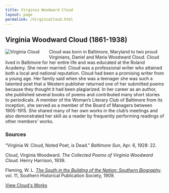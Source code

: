 ```yaml
---
title: Virginia Woodward Cloud
layout: page
permalink: /VirginiaCloud.html
---
```


## Virginia Woodward Cloud (1861-1938)
<div style="float: left;padding-right: 30px;padding-bottom: 15px;"><img src="https://elizajames.github.io/WLCB_draft/assets/img/VirginiaCloud.jpg" alt="Virginia Cloud"></div>

Cloud was born in Baltimore, Maryland to two proud Virginians, Daniel and Maria Woodward Cloud. Cloud lived in Baltimore for her entire life and was educated at the Roland Academy. She never married. Cloud was a professional writer who attained both a local and national reputation. Cloud had been a promising writer from a young age. Her family said when she was a teenager she was such a talented poet that a Western publisher returned one of her submitted poems because they thought it had been plagiarized. In her career as an author, she published several books of poems and contributed many short stories to periodicals. A member of the Woman’s Literary Club of Baltimore  from its inception, she served as a member of the Board of Managers between 1905-1915. She shared many of her own works in the club’s meetings and also demonstrated her skill as a reader by frequently performing readings of other members' works.

### Sources
“Virginia W. Cloud, Noted Poet, is Dead.” *Baltimore Sun*, Apr. 6, 1928: 22. 

Cloud, Virginia Woodward. *The Collected Poems of Virginia Woodward Cloud*. Henry Harrison, 1939.

Fleming, W. L. *[The South in the Building of the Nation: Southern Biography](https://loyolanotredamelib.org/Aperio/WLCB/exhibits/show/club-bios/item/books.google.com/books?id=P74RAAAAYAAJ&printsec=frontcover#v=onepage&q&f=false)*. vol. 11, Southern Historical Publication Society, 1909.

[View Cloud's Works](https://elizajames.github.io/WLCB_draft/browse.html#cloud)
